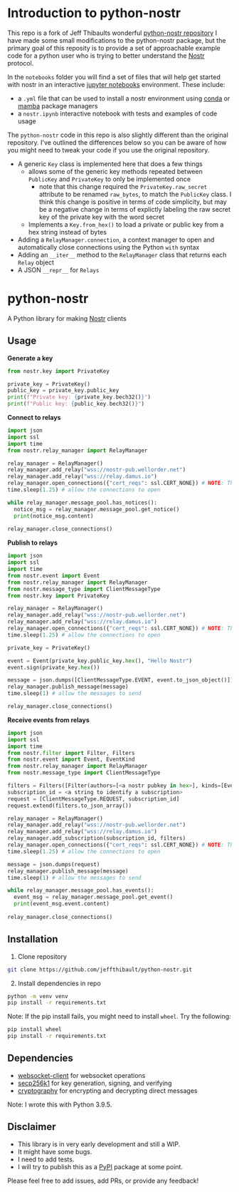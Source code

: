 
# Introduction to python-nostr
This repo is a fork of Jeff Thibaults wonderful [python-nostr repository](https://github.com/jeffthibault/python-nostr) I have made some small modifications to the python-nostr package, but the primary goal of this reposity is to provide a set of approachable example code for a python user who is trying to better understand the [Nostr](https://github.com/nostr-protocol/nostr) protocol.

In the `notebooks` folder you will find a set of files that will help get started with nostr in an interactive [jupyter notebooks](https://jupyter.org/) environment. These include:
 - a `.yml` file that can be used to install a nostr environment using [conda](https://docs.conda.io/en/latest/) or [mamba](https://mamba.readthedocs.io/en/latest/) package managers
 - a `nostr.ipynb` interactive notebook with tests and examples of code usage

 The `python-nostr` code in this repo is also slightly different than the original repository. I've outlined the differences below so you can be aware of how you might need to tweak your code if you use the original repository.
  - A generic `Key` class is implemented here that does a few things
    - allows some of the generic key methods repeated between `PublicKey` and `PrivateKey` to only be implemented once
      - note that this change required the `PrivateKey.raw_secret` attribute to be renamed `raw_bytes`, to match the `PublicKey` class. I think this change is positive in terms of code simplicity, but may be a negative change in terms of explictly labeling the raw secret key of the private key with the word secret
    - Implements a `Key.from_hex()` to load a private or public key from a hex string instead of bytes
  - Adding a `RelayManager.connection`, a context manager to open and automatically close connections using the Python `with` syntax
  - Adding an `__iter__` method to the `RelayManager` class that returns each `Relay` object
  - A JSON `__repr__` for `Relays`


# python-nostr
A Python library for making [Nostr](https://github.com/nostr-protocol/nostr) clients

## Usage
**Generate a key**
```python
from nostr.key import PrivateKey

private_key = PrivateKey()
public_key = private_key.public_key
print(f"Private key: {private_key.bech32()}")
print(f"Public key: {public_key.bech32()}")
```
**Connect to relays**
```python
import json
import ssl
import time
from nostr.relay_manager import RelayManager

relay_manager = RelayManager()
relay_manager.add_relay("wss://nostr-pub.wellorder.net")
relay_manager.add_relay("wss://relay.damus.io")
relay_manager.open_connections({"cert_reqs": ssl.CERT_NONE}) # NOTE: This disables ssl certificate verification
time.sleep(1.25) # allow the connections to open

while relay_manager.message_pool.has_notices():
  notice_msg = relay_manager.message_pool.get_notice()
  print(notice_msg.content)
  
relay_manager.close_connections()
```
**Publish to relays**
```python
import json 
import ssl
import time
from nostr.event import Event
from nostr.relay_manager import RelayManager
from nostr.message_type import ClientMessageType
from nostr.key import PrivateKey

relay_manager = RelayManager()
relay_manager.add_relay("wss://nostr-pub.wellorder.net")
relay_manager.add_relay("wss://relay.damus.io")
relay_manager.open_connections({"cert_reqs": ssl.CERT_NONE}) # NOTE: This disables ssl certificate verification
time.sleep(1.25) # allow the connections to open

private_key = PrivateKey()

event = Event(private_key.public_key.hex(), "Hello Nostr")
event.sign(private_key.hex())

message = json.dumps([ClientMessageType.EVENT, event.to_json_object()])
relay_manager.publish_message(message)
time.sleep(1) # allow the messages to send

relay_manager.close_connections()
```
**Receive events from relays**
```python
import json
import ssl
import time
from nostr.filter import Filter, Filters
from nostr.event import Event, EventKind
from nostr.relay_manager import RelayManager
from nostr.message_type import ClientMessageType

filters = Filters([Filter(authors=[<a nostr pubkey in hex>], kinds=[EventKind.TEXT_NOTE])])
subscription_id = <a string to identify a subscription>
request = [ClientMessageType.REQUEST, subscription_id]
request.extend(filters.to_json_array())

relay_manager = RelayManager()
relay_manager.add_relay("wss://nostr-pub.wellorder.net")
relay_manager.add_relay("wss://relay.damus.io")
relay_manager.add_subscription(subscription_id, filters)
relay_manager.open_connections({"cert_reqs": ssl.CERT_NONE}) # NOTE: This disables ssl certificate verification
time.sleep(1.25) # allow the connections to open

message = json.dumps(request)
relay_manager.publish_message(message)
time.sleep(1) # allow the messages to send

while relay_manager.message_pool.has_events():
  event_msg = relay_manager.message_pool.get_event()
  print(event_msg.event.content)
  
relay_manager.close_connections()
```

## Installation
1. Clone repository
```bash
git clone https://github.com/jeffthibault/python-nostr.git
```
2. Install dependencies in repo
```bash
python -m venv venv
pip install -r requirements.txt
```

Note: If the pip install fails, you might need to install ```wheel```. Try the following:
```bash
pip install wheel
pip install -r requirements.txt
```

## Dependencies
- [websocket-client](https://github.com/websocket-client/websocket-client) for websocket operations
- [secp256k1](https://github.com/rustyrussell/secp256k1-py) for key generation, signing, and verifying
- [cryptography](https://github.com/pyca/cryptography) for encrypting and decrypting direct messages

Note: I wrote this with Python 3.9.5.

## Disclaimer
- This library is in very early development and still a WIP.
- It might have some bugs.
- I need to add tests.
- I will try to publish this as a [PyPI](https://pypi.org/) package at some point.

Please feel free to add issues, add PRs, or provide any feedback!
